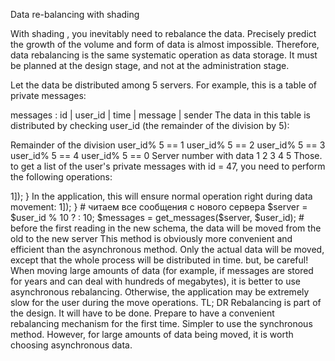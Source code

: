 Data re-balancing with shading

With shading , you inevitably need to rebalance the data. Precisely predict the growth of the volume and form of data is almost impossible. Therefore, data rebalancing is the same systematic operation as data storage. It must be planned at the design stage, and not at the administration stage.

Let the data be distributed among 5 servers. For example, this is a table of private messages:

messages : id | user_id | time | message | sender
The data in this table is distributed by checking user_id (the remainder of the division by 5):

Remainder of the division	user_id% 5 == 1	user_id% 5 == 2	user_id% 5 == 3	user_id% 5 == 4	user_id% 5 == 0
Server number with data	1	2	3	4	5
Those. to get a list of the user's private messages with id = 47, you need to perform the following operations:

<?

$user_id = 47;
$server = $user_id % 5 ? : 5;


# подключаемся к нужному серверу
$connection = connect($server);


# выполняем обычный запрос (в рамках подключения)
$messages = query($connection, "SELECT * FROM messages WHERE user_id = {$user_id}"); # без инъекций
# Choosing a database server for a particular user under shading

Preparation for rebalancing

If the current servers are busy at 70 ... 80% this is a sign that it's time to expand their number. How many new servers? It is possible to estimate very simply:

The amount of occupied disk space (on all servers) should not be more than 50%, otherwise the readiness for explosive loads is very low.
The speed of data growth should not lead to a re-balancing faster than you have time to prepare a new iron. From several days to a week usually. But it is clear that it is better to provide the stock (for example, a month).

Suppose we put another 5 servers and now we have 10. If we are talking about writing new data, then there is nothing to do - just change the logic of the shading (the remainder of the division should now be counted from 10). But for correct retrieval of previously stored data, it is necessary to rebalance the data from old servers to new ones.

For example, in the old scheme with 5 servers, user messages with id = 47 were on the server:

[ 5 servers]: user_id = 47, server_id = 2
# remainder from division 47 to 5 = 2

In the new scheme with 10 servers, the data should lie here:

[ 10 servers]: user_id = 47, server_id = 7
# remainder from division 47 to 10 = 7

Rebalancing

There are two strategies. Synchronous and asynchronous.

Asynchronous rebalancing

After installing new servers, before switching them on, you need to move all data from old nodes to new ones. This is a mega script that does the following:

<?

foreach ( $users as $id )
{
	# вычисляем номера серверов в старой и новой схеме
	$old_server = $id % 5 ? : 5;
	$new_server = $id % 10 ? : 10;

	if ( $old_server != $new_server )
	{
		# получаем все сообщения со старого сервера
		$all_messages = get_messages($old_server, $id);

		# сохраняем все сообщения на новый сервер
		save_messages($new_server, $id, $all_messages);
	}
}
After moving all data, the application will start working with a new set of servers. 

It is clear that for the time of moving it is necessary to somehow know which of the users has already been processed and who else is not. This can be done by adding a flag to the user's table and resetting it before rebalancing:

users : id | email | ... | messages_rebalanced
Then, during the re-balancing, you will need to update this checkbox:

<?

foreach ( $users as $id )
{
	# перемещаем данные со старого на новый сервер
	# ...
	
	# сохраняем статус пользователя
	save_user($id, ['messages_rebalanced' => 1]);
}
In the application, this will ensure normal operation right during data movement:

<?

$user_id = 47;

if ( $user['messages_rebalanced'] )
{
	# данные уже перемещены, читаем с нового сервера
	$server = $user_id % 10 ? : 10;
}
else
{
	# данные еще не перемещены, читаем со старого сервера
	$server = $user_id % 5 ? : 5;
}
# on the checkbox we find out from which server it is worth reading the data for the user

After rebalancing, we remove the check-flag code (now it will be installed for all users). We reset the flag itself to zero in the database, so as not to forget it the next time.

Synchronous rebalancing

Synchronous rebalancing implies that we do not do anything with the data until a request comes to them. For example, the user data c id = 47 will be on the 2nd server, although there will already be 10 servers.

So, we add new servers and immediately include them in the work.

If a write request comes up, we write the data to the correct server in the new schema.

However, as soon as the read request comes, we check the old schema and move the data from the old server to the new one: 

Suppose we want to read data from the user user_id = 47, the data of which are still on the old server (this we also learn the checkbox messages_rebalanced ). Then before we get the data, we will do the following:

<?

$user_id = 47;

if ( !$user['messages_rebalanced'] )
{
	# перемещаем сообщения перед их чтением
	$old_server = $user_id % 5 ? : 5;
	$messages = get_messages($server, $user_id);

	$new_server = $user_id % 10 ? : 10;
	save_messages($new_server, $user_id, $messages);

	save_user($user_id, ['messages_rebalanced' => 1]);
}


# читаем все сообщения с нового сервера
$server = $user_id % 10 ? : 10;
$messages = get_messages($server, $user_id);
# before the first reading in the new schema, the data will be moved from the old to the new server

This method is obviously more convenient and efficient than the asynchronous method. Only the actual data will be moved, except that the whole process will be distributed in time.

but, be careful! When moving large amounts of data (for example, if messages are stored for years and can deal with hundreds of megabytes), it is better to use asynchronous rebalancing. Otherwise, the application may be extremely slow for the user during the move operations.

TL; DR

Rebalancing is part of the design. It will have to be done. Prepare to have a convenient rebalancing mechanism for the first time. Simpler to use the synchronous method. However, for large amounts of data being moved, it is worth choosing asynchronous data.